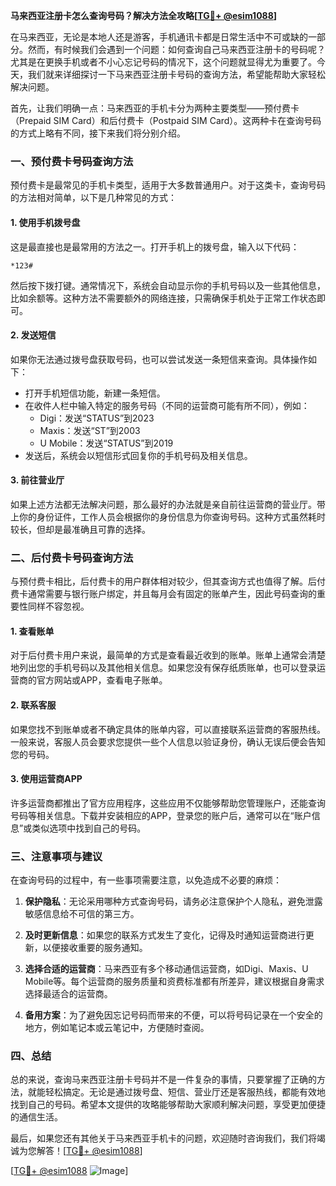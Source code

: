 **马来西亚注册卡怎么查询号码？解决方法全攻略[[TG💪+ @esim1088](https://t.me/s/esim1088)]**

在马来西亚，无论是本地人还是游客，手机通讯卡都是日常生活中不可或缺的一部分。然而，有时候我们会遇到一个问题：如何查询自己马来西亚注册卡的号码呢？尤其是在更换手机或者不小心忘记号码的情况下，这个问题就显得尤为重要了。今天，我们就来详细探讨一下马来西亚注册卡号码的查询方法，希望能帮助大家轻松解决问题。

首先，让我们明确一点：马来西亚的手机卡分为两种主要类型——预付费卡（Prepaid SIM Card）和后付费卡（Postpaid SIM Card）。这两种卡在查询号码的方式上略有不同，接下来我们将分别介绍。

### **一、预付费卡号码查询方法**

预付费卡是最常见的手机卡类型，适用于大多数普通用户。对于这类卡，查询号码的方法相对简单，以下是几种常见的方式：

#### **1. 使用手机拨号盘**
这是最直接也是最常用的方法之一。打开手机上的拨号盘，输入以下代码：
```
*123#
```
然后按下拨打键。通常情况下，系统会自动显示你的手机号码以及一些其他信息，比如余额等。这种方法不需要额外的网络连接，只需确保手机处于正常工作状态即可。

#### **2. 发送短信**
如果你无法通过拨号盘获取号码，也可以尝试发送一条短信来查询。具体操作如下：
- 打开手机短信功能，新建一条短信。
- 在收件人栏中输入特定的服务号码（不同的运营商可能有所不同），例如：
  - Digi：发送“STATUS”到2023
  - Maxis：发送“ST”到2003
  - U Mobile：发送“STATUS”到2019
- 发送后，系统会以短信形式回复你的手机号码及相关信息。

#### **3. 前往营业厅**
如果上述方法都无法解决问题，那么最好的办法就是亲自前往运营商的营业厅。带上你的身份证件，工作人员会根据你的身份信息为你查询号码。这种方式虽然耗时较长，但却是最准确且可靠的选择。

### **二、后付费卡号码查询方法**

与预付费卡相比，后付费卡的用户群体相对较少，但其查询方式也值得了解。后付费卡通常需要与银行账户绑定，并且每月会有固定的账单产生，因此号码查询的重要性同样不容忽视。

#### **1. 查看账单**
对于后付费卡用户来说，最简单的方式是查看最近收到的账单。账单上通常会清楚地列出您的手机号码以及其他相关信息。如果您没有保存纸质账单，也可以登录运营商的官方网站或APP，查看电子账单。

#### **2. 联系客服**
如果您找不到账单或者不确定具体的账单内容，可以直接联系运营商的客服热线。一般来说，客服人员会要求您提供一些个人信息以验证身份，确认无误后便会告知您的号码。

#### **3. 使用运营商APP**
许多运营商都推出了官方应用程序，这些应用不仅能够帮助您管理账户，还能查询号码等相关信息。下载并安装相应的APP，登录您的账户后，通常可以在“账户信息”或类似选项中找到自己的号码。

### **三、注意事项与建议**

在查询号码的过程中，有一些事项需要注意，以免造成不必要的麻烦：

1. **保护隐私**：无论采用哪种方式查询号码，请务必注意保护个人隐私，避免泄露敏感信息给不可信的第三方。
   
2. **及时更新信息**：如果您的联系方式发生了变化，记得及时通知运营商进行更新，以便接收重要的服务通知。

3. **选择合适的运营商**：马来西亚有多个移动通信运营商，如Digi、Maxis、U Mobile等。每个运营商的服务质量和资费标准都有所差异，建议根据自身需求选择最适合的运营商。

4. **备用方案**：为了避免因忘记号码而带来的不便，可以将号码记录在一个安全的地方，例如笔记本或云笔记中，方便随时查阅。

### **四、总结**

总的来说，查询马来西亚注册卡号码并不是一件复杂的事情，只要掌握了正确的方法，就能轻松搞定。无论是通过拨号盘、短信、营业厅还是客服热线，都能有效地找到自己的号码。希望本文提供的攻略能够帮助大家顺利解决问题，享受更加便捷的通信生活。

最后，如果您还有其他关于马来西亚手机卡的问题，欢迎随时咨询我们，我们将竭诚为您解答！[[TG💪+ @esim1088](https://t.me/s/esim1088)] 

[[TG💪+ @esim1088](https://t.me/s/esim1088) ![Image](https://i.postimg.cc/4NQfJmqS/Snipaste-2025-05-13-00-14-12.png)]